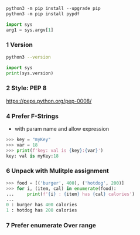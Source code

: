 ```py
python3 -m pip install --upgrade pip
python3 -m pip install pypdf

import sys
arg1 = sys.argv[1]
```

### 1 Version
```sh
python3 --version
```

```py
import sys
print(sys.version)
```
### 2 Style: PEP 8
https://peps.python.org/pep-0008/

### 4 Prefer F-Strings
- with param name and allow expression
```py
>>> key = "myKey"
>>> var = 18
>>> print(f'key: val is {key}:{var}')
key: val is myKey:18
```
### 6 Unpack with Mulitple assignment
```py
>>> food = [('burger', 400), ('hotdog', 200)]
>>> for i, (item, cal) in enumerate(food):
...     print(f'{i} : {item} has {cal} calories')
... 
0 : burger has 400 calories
1 : hotdog has 200 calories
```
### 7 Prefer enumerate Over range




